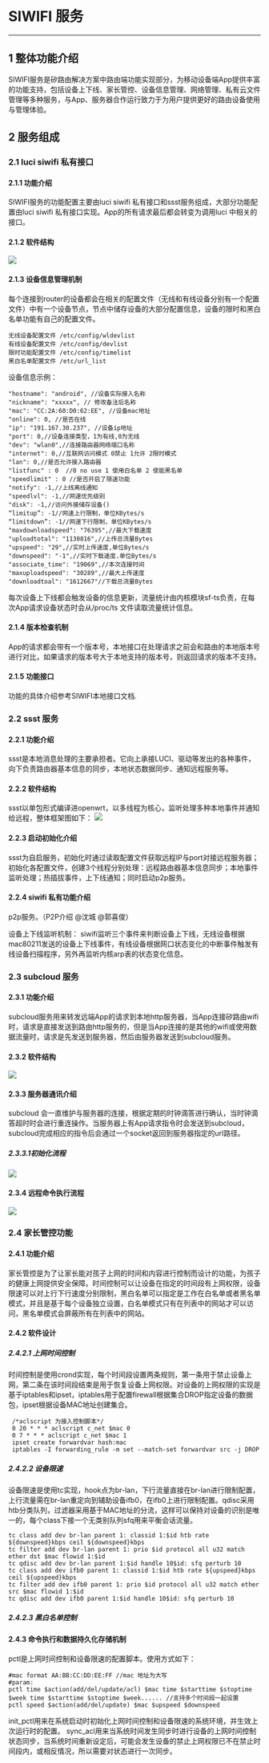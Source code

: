﻿# SIWIFI 服务

---

## 1 整体功能介绍
SIWIFI服务是矽路由解决方案中路由端功能实现部分，为移动设备端App提供丰富的功能支持，包括设备上下线、家长管控、设备信息管理、网络管理、私有云文件管理等多种服务，与App、服务器合作运行致力于为用户提供更好的路由设备使用与管理体验。
## 2 服务组成
### 2.1 luci siwifi 私有接口
#### 2.1.1 功能介绍
SIWIFI服务的功能配置主要由luci siwifi 私有接口和ssst服务组成，大部分功能配置由luci siwifi 私有接口实现。App的所有请求最后都会转变为调用luci 中相关的接口。
#### 2.1.2 软件结构
![](luci-api.PNG)

#### 2.1.3 设备信息管理机制
每个连接到router的设备都会在相关的配置文件（无线和有线设备分别有一个配置文件）中有一个设备节点，节点中储存设备的大部分配置信息，设备的限时和黑白名单功能有自己的配置文件。

```
无线设备配置文件 /etc/config/wldevlist
有线设备配置文件 /etc/config/devlist
限时功能配置文件 /etc/config/timelist
黑白名单配置文件 /etc/url_list
```

设备信息示例：

```
"hostname": "android", //设备实际接入名称
"nickname": "xxxxx", // 修改备注后名称
"mac": "CC:2A:60:D0:62:EE", //设备mac地址
"online": 0, //是否在线
"ip": "191.167.30.237", //设备ip地址
"port": 0,//设备连接类型，1为有线,0为无线
"dev": "wlan0",//连接路由器网络端口名称
"internet": 0,//互联网访问模式 0禁止 1允许 2限时模式
"lan": 0,//是否允许接入路由器
"listfunc" : 0  //0 no use 1 使用白名单 2 使能黑名单
"speedlimit" : 0 //是否开启了限速功能
"notify": -1,//上线离线通知
"speedlvl": -1,//网速优先级别
"disk": -1,//访问外接储存设备()
“limitup”: -1//网速上行限制，单位KBytes/s
“limitdown”: -1//网速下行限制，单位KBytes/s
"maxdownloadspeed": "76395",//最大下载速度
"uploadtotal": "1130816",//上传总流量Bytes
"upspeed": "29",//实时上传速度,单位Bytes/s
"downspeed": "-1",//实时下载速度.单位Bytes/s
"associate_time": "19069",//本次连接时间
"maxuploadspeed": "30289",//最大上传速度
"downloadtoal": "1612667"//下载总流量Bytes
```

每次设备上下线都会触发设备的信息更新，流量统计由内核模块sf-ts负责，在每次App请求设备状态时会从/proc/ts 文件读取流量统计信息。
#### 2.1.4 版本检查机制
App的请求都会带有一个版本号，本地接口在处理请求之前会和路由的本地版本号进行对比，如果请求的版本号大于本地支持的版本号，则返回请求的版本不支持。
#### 2.1.5 功能接口
功能的具体介绍参考SIWIFI本地接口文档.
### 2.2 ssst 服务

#### 2.2.1 功能介绍
  ssst是本地消息处理的主要承担者。它向上承接LUCI、驱动等发出的各种事件，向下负责路由器基本信息的同步，本地状态数据同步、通知远程服务等。

#### 2.2.2 软件结构
  ssst以单包形式编译进openwrt，以多线程为核心，监听处理多种本地事件并通知给远程，整体框架图如下：
  ![](ssst.png)

#### 2.2.3 启动初始化介绍
  ssst为自启服务，初始化时通过读取配置文件获取远程IP与port对接远程服务器；初始化各配置文件，创建3个线程分别处理：远程路由器基本信息同步；本地事件监听处理；热插拔事件，上下线通知；同时启动p2p服务。

#### 2.2.4 siwifi 私有功能介绍
  p2p服务。（P2P介绍 @沈城 @郭喜俊）

设备上下线监听机制：
siwifi监听三个事件来判断设备上下线，无线设备根据mac80211发送的设备上下线事件，有线设备根据网口状态变化的中断事件触发有线设备扫描程序，另外再监听内核arp表的状态变化信息。


### 2.3 subcloud 服务
#### 2.3.1 功能介绍
subcloud服务用来转发远端App的请求到本地http服务器，当App连接矽路由wifi时，请求是直接发送到路由http服务的，但是当App连接的是其他的wifi或使用数据流量时，请求是先发送到服务器，然后由服务器发送到subcloud服务。
#### 2.3.2 软件结构
![](subcloud.PNG)
#### 2.3.3 服务器通讯介绍
subcloud 会一直维护与服务器的连接，根据定期的时钟滴答进行确认，当时钟滴答超时时会进行重连操作。当服务器上有App请求指令时会发送到subcloud，subcloud完成相应的指令后会通过一个socket返回到服务器指定的url路径。
##### 2.3.3.1初始化流程

![](subcloud_init.PNG)

#### 2.3.4 远程命令执行流程
![](cmd-router-trace.PNG)


### 2.4 家长管控功能
#### 2.4.1 功能介绍
家长管控是为了让家长能对孩子上网的时间和内容进行控制而设计的功能，为孩子的健康上网提供安全保障。时间控制可以让设备在指定的时间段有上网权限，设备限速可以对上行下行速度分别限制，黑白名单可以指定是工作在白名单或者黑名单模式，并且是基于每个设备独立设置，白名单模式只有在列表中的网站才可以访问，黑名单模式会屏蔽所有在列表中的网站。
#### 2.4.2 软件设计
##### 2.4.2.1 上网时间控制
时间控制是使用crond实现，每个时间段设置两条规则，第一条用于禁止设备上网，第二条在该时间段结束是用于恢复设备上网权限。对设备的上网权限的实现是基于iptables和ipset，iptables用于配置firewall根据集合DROP指定设备的数据包，ipset根据设备MAC地址创建集合。

```
 /*aclscript 为接入控制脚本*/
 0 20 * * * aclscript c_net $mac 0 
 0 7 * * * aclscript c_net $mac 1
 ipset create forwardvar hash:mac
 iptables -I forwarding_rule -m set --match-set forwardvar src -j DROP
```
##### 2.4.2.2 设备限速
设备限速是使用tc实现，hook点为br-lan，下行流量直接在br-lan进行限制配置，上行流量需在br-lan重定向到辅助设备ifb0，在ifb0上进行限制配置。qdisc采用htb分类队列，过滤器采用基于MAC地址的分流，这样可以保持对设备的识别是唯一的，每个class下接一个无类别队列sfq用来平衡会话流量。

```
tc class add dev br-lan parent 1: classid 1:$id htb rate ${downspeed}kbps ceil ${downspeed}kbps
tc filter add dev br-lan parent 1: prio $id protocol all u32 match ether dst $mac flowid 1:$id
tc qdisc add dev br-lan parent 1:$id handle 10$id: sfq perturb 10
tc class add dev ifb0 parent 1: classid 1:$id htb rate ${upspeed}kbps ceil ${upspeed}kbps
tc filter add dev ifb0 parent 1: prio $id protocol all u32 match ether src $mac flowid 1:$id
tc qdisc add dev ifb0 parent 1:$id handle 10$id: sfq perturb 10
```

##### 2.4.2.3 黑白名单控制
#### 2.4.3 命令执行和数据持久化存储机制

pctl是上网时间控制和设备限速的配置脚本。使用方式如下：


```
#mac format AA:BB:CC:DD:EE:FF //mac 地址为大写 
#param:
pctl time $action(add/del/update/acl) $mac time $starttime $stoptime $week time $starttime $stoptime $week...... //支持多个时间段一起设置
pctl speed $action(add/del/update) $mac $upspeed $downspeed

```

init_pctl用来在系统启动时初始化上网时间控制和设备限速的系统环境，并生效上次运行时的配置。
sync_acl用来当系统时间发生同步时进行设备的上网时间控制状态同步，当系统时间重新设定后，可能会发生设备的禁止上网权限已不在禁止时间段内，或相反情况，所以需要对状态进行一次同步。
